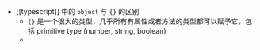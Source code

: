 - [[typescript]] 中的 `object` 与 `{}` 的区别
	- `{}` 是一个很大的类型，几乎所有有属性或者方法的类型都可以赋予它，包括 primitive type (number, string, boolean)
	-